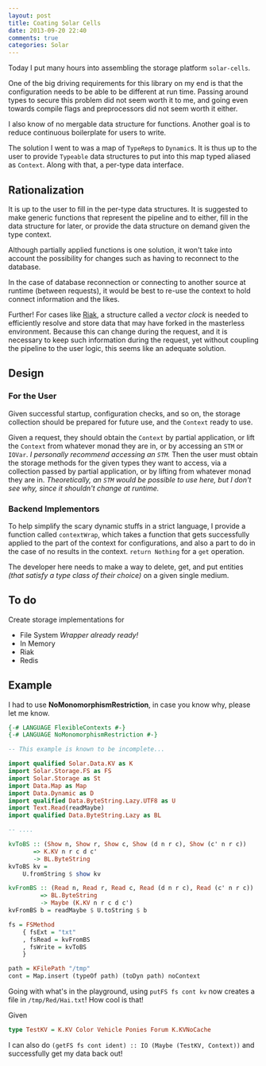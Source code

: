 ```yaml
---
layout: post
title: Coating Solar Cells
date: 2013-09-20 22:40
comments: true
categories: Solar
---
```


Today I put many hours into assembling the storage platform `solar-cells`.

One of the big driving requirements for this library on my end is that the configuration needs to be able to be different at run time. Passing around types to secure this problem did not seem worth it to me, and going even towards compile flags and preprocessors did not seem worth it either.

I also know of no mergable data structure for functions. Another goal is to reduce continuous boilerplate for users to write.

The solution I went to was a map of `TypeRep`s to `Dynamic`s. It is thus up to the user to provide `Typeable` data structures to put into this map typed aliased as `Context`. Along with that, a  per-type data interface.

<!-- more -->

## Rationalization

It is up to the user to fill in the per-type data structures. It is suggested to make generic functions that represent the pipeline and to either, fill in the data structure for later, or provide the data structure on demand given the type context.

Although partially applied functions is one solution, it won't take into account the possibility for changes such as having to reconnect to the database.

In the case of database reconnection or connecting to another source at runtime (between requests), it would be best to re-use the context to hold connect information and the likes.

Further! For cases like [Riak][], a structure called a _vector clock_ is needed to efficiently resolve and store data that may have forked in the masterless environment. Because this can change during the request, and it is necessary to keep such information during the request, yet without coupling the pipeline to the user logic, this seems like an adequate solution.

## Design

### For the User

Given successful startup, configuration checks, and so on, the storage collection should be prepared for future use, and the `Context` ready to use.

Given a request, they should obtain the `Context` by partial application, or lift the `Context` from whatever monad they are in, or by accessing an `STM` or `IOVar`. *I personally recommend accessing an `STM`.* Then the user must obtain the storage methods for the given types they want to access, via a collection passed by partial application, or by lifting from whatever monad they are in. *Theoretically, an `STM` would be possible to use here, but I don't see why, since it shouldn't change at runtime.*

### Backend Implementors

To help simplify the scary dynamic stuffs in a strict language, I provide a function called `contextWrap`, which takes a function that gets successfully applied to the part of the context for configurations, and also a part to do in the case of no results in the context. `return Nothing` for a `get` operation.

The developer here needs to make a way to delete, get, and put entities *(that satisfy a type class of their choice)* on a given single medium.

## To do

Create storage implementations for

+ File System *Wrapper already ready!*
+ In Memory
+ Riak
+ Redis

## Example

I had to use **NoMonomorphismRestriction**, in case you know why, please let me know. 

```Haskell
{-# LANGUAGE FlexibleContexts #-}
{-# LANGUAGE NoMonomorphismRestriction #-}

-- This example is known to be incomplete...

import qualified Solar.Data.KV as K
import Solar.Storage.FS as FS
import Solar.Storage as St
import Data.Map as Map
import Data.Dynamic as D
import qualified Data.ByteString.Lazy.UTF8 as U
import Text.Read(readMaybe)
import qualified Data.ByteString.Lazy as BL

-- ....

kvToBS :: (Show n, Show r, Show c, Show (d n r c), Show (c' n r c))
       => K.KV n r c d c'
       -> BL.ByteString
kvToBS kv =
    U.fromString $ show kv

kvFromBS :: (Read n, Read r, Read c, Read (d n r c), Read (c' n r c))
         => BL.ByteString
         -> Maybe (K.KV n r c d c')
kvFromBS b = readMaybe $ U.toString $ b

fs = FSMethod
    { fsExt = "txt"
    , fsRead = kvFromBS
    , fsWrite = kvToBS
    }

path = KFilePath "/tmp"
cont = Map.insert (typeOf path) (toDyn path) noContext
```

Going with what's in the playground, using `putFS fs cont kv` now creates a file in `/tmp/Red/Hai.txt`! How cool is that!

Given

```Haskell
type TestKV = K.KV Color Vehicle Ponies Forum K.KVNoCache
```

I can also do `(getFS fs cont ident) :: IO (Maybe (TestKV, Context))` and successfully get my data back out!


[riak]: http://docs.basho.com/riak/latest/
